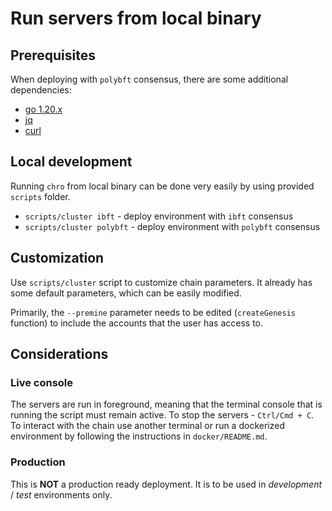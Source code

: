 # Run servers from local binary

## Prerequisites

When deploying with `polybft` consensus, there are some additional dependencies:

* [go 1.20.x](https://go.dev/dl/)
* [jq](https://jqlang.github.io/jq)
* [curl](https://everything.curl.dev/get)

## Local development

Running `chro` from local binary can be done very easily by using provided `scripts` folder.

* `scripts/cluster ibft` - deploy environment with `ibft` consensus
* `scripts/cluster polybft` - deploy environment with `polybft` consensus

## Customization

Use `scripts/cluster` script to customize chain parameters.
It already has some default parameters, which can be easily modified.

Primarily, the `--premine` parameter needs to be edited (`createGenesis` function) to include the accounts that the user has access to.

## Considerations

### Live console

The servers are run in foreground, meaning that the terminal console that is running the script must remain active.
To stop the servers - `Ctrl/Cmd + C`.
To interact with the chain use another terminal or run a dockerized environment by following the instructions in `docker/README.md`.

### Production

This is **NOT** a production ready deployment. It is to be used in *development* / *test* environments only.
